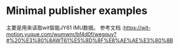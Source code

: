# Minimal publisher examples

主要是用来读取wit智能JY61 IMU数据。
参考文档 :https://wit-motion.yuque.com/wumwnr/bf4d0f/wegquy?#%20%E3%80%8AWT61%E5%8D%8F%E8%AE%AE%E3%80%8B
